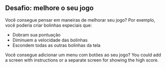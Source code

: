 ## Desafio: melhore o seu jogo

Você consegue pensar em maneiras de melhorar seu jogo? Por exemplo, você poderia criar bolinhas especiais que:

+ Dobram sua pontuação
+ Diminuem a velocidade das bolinhas
+ Escondem todas as outras bolinhas da tela

Você consegue adicionar um menu com botões ao seu jogo? You could add a screen with instructions or a separate screen for showing the high score.